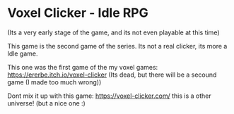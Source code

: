 # Voxel Clicker - Idle RPG


(Its a very early stage of the game, and its not even playable at this time)

This game is the second game of the series.
Its not a real clicker, its more a Idle game.

This one was the first game of the my voxel games: https://ererbe.itch.io/voxel-clicker
(Its dead, but there will be a secound game (I made too much wrong))

Dont mix it up with this game: https://voxel-clicker.com/
this is a other universe! (but a nice one :)
